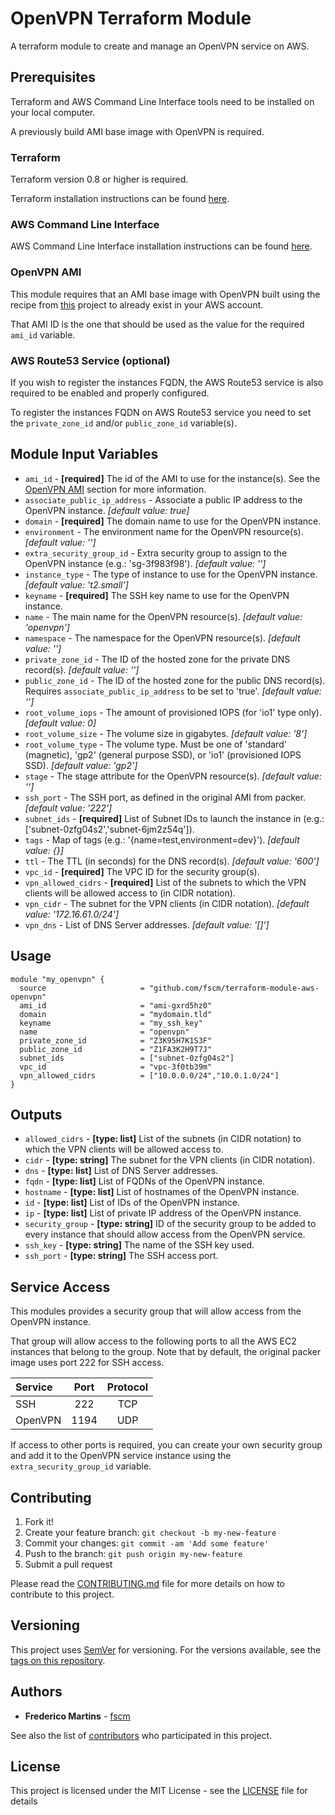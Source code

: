 # OpenVPN Terraform Module

A terraform module to create and manage an OpenVPN service on AWS.

## Prerequisites

Terraform and AWS Command Line Interface tools need to be installed on your
local computer.

A previously build AMI base image with OpenVPN is required.

### Terraform

Terraform version 0.8 or higher is required.

Terraform installation instructions can be found
[here](https://www.terraform.io/intro/getting-started/install.html).

### AWS Command Line Interface

AWS Command Line Interface installation instructions can be found [here](http://docs.aws.amazon.com/cli/latest/userguide/installing.html).

### OpenVPN AMI

This module requires that an AMI base image with OpenVPN built using the recipe
from [this](https://github.com/fscm/packer-aws-openvpn) project to already
exist in your AWS account.

That AMI ID is the one that should be used as the value for the required
`ami_id` variable.

### AWS Route53 Service (optional)

If you wish to register the instances FQDN, the AWS Route53 service is also
required to be enabled and properly configured.

To register the instances FQDN on AWS Route53 service you need to set the
`private_zone_id` and/or `public_zone_id` variable(s).

## Module Input Variables

- `ami_id` - **[required]** The id of the AMI to use for the instance(s). See the [OpenVPN AMI](#openvpn-ami) section for more information.
- `associate_public_ip_address` - Associate a public IP address to the OpenVPN instance. *[default value: true]*
- `domain` - **[required]** The domain name to use for the OpenVPN instance.
- `environment` - The environment name for the OpenVPN resource(s). *[default value: '']*
- `extra_security_group_id` - Extra security group to assign to the OpenVPN instance (e.g.: 'sg-3f983f98'). *[default value: '']*
- `instance_type` - The type of instance to use for the OpenVPN instance. *[default value: 't2.small']*
- `keyname` - **[required]** The SSH key name to use for the OpenVPN instance.
- `name` - The main name for the OpenVPN resource(s). *[default value: 'openvpn']*
- `namespace` - The namespace for the OpenVPN resource(s). *[default value: '']*
- `private_zone_id` - The ID of the hosted zone for the private DNS record(s). *[default value: '']*
- `public_zone_id` - The ID of the hosted zone for the public DNS record(s). Requires `associate_public_ip_address` to be set to 'true'. *[default value: '']*
- `root_volume_iops` - The amount of provisioned IOPS (for 'io1' type only). *[default value: 0]*
- `root_volume_size` - The volume size in gigabytes. *[default value: '8']*
- `root_volume_type` - The volume type. Must be one of 'standard' (magnetic), 'gp2' (general purpose SSD), or 'io1' (provisioned IOPS SSD). *[default value: 'gp2']*
- `stage` - The stage attribute for the OpenVPN resource(s). *[default value: '']*
- `ssh_port` - The SSH port, as defined in the original AMI from packer. *[default value: '222']*
- `subnet_ids` - **[required]** List of Subnet IDs to launch the instance in (e.g.: ['subnet-0zfg04s2','subnet-6jm2z54q']).
- `tags` - Map of tags (e.g.: '{name=test,environment=dev}'). *[default value: {}]*
- `ttl` - The TTL (in seconds) for the DNS record(s). *[default value: '600']*
- `vpc_id` - **[required]** The VPC ID for the security group(s).
- `vpn_allowed_cidrs` - **[required]** List of the subnets to which the VPN clients will be allowed access to (in CIDR notation).
- `vpn_cidr` - The subnet for the VPN clients (in CIDR notation). *[default value: '172.16.61.0/24']*
- `vpn_dns` - List of DNS Server addresses. *[default value: '[]']*


## Usage

```hcl
module "my_openvpn" {
  source                     = "github.com/fscm/terraform-module-aws-openvpn"
  ami_id                     = "ami-gxrd5hz0"
  domain                     = "mydomain.tld"
  keyname                    = "my_ssh_key"
  name                       = "openvpn"
  private_zone_id            = "Z3K95H7K1S3F"
  public_zone_id             = "Z1FA3K2H9T7J"
  subnet_ids                 = ["subnet-0zfg04s2"]
  vpc_id                     = "vpc-3f0tb39m"
  vpn_allowed_cidrs          = ["10.0.0.0/24","10.0.1.0/24"]
}
```

## Outputs

- `allowed_cidrs` - **[type: list]** List of the subnets (in CIDR notation) to which the VPN clients will be allowed access to.
- `cidr` - **[type: string]** The subnet for the VPN clients (in CIDR notation).
- `dns` - **[type: list]** List of DNS Server addresses.
- `fqdn` - **[type: list]** List of FQDNs of the OpenVPN instance.
- `hostname` - **[type: list]** List of hostnames of the OpenVPN instance.
- `id` - **[type: list]** List of IDs of the OpenVPN instance.
- `ip` - **[type: list]** List of private IP address of the OpenVPN instance.
- `security_group` - **[type: string]** ID of the security group to be added to every instance that should allow access from the OpenVPN service.
- `ssh_key` - **[type: string]** The name of the SSH key used.
- `ssh_port` -  **[type: string]** The SSH access port.

## Service Access

This modules provides a security group that will allow access from the OpenVPN
instance.

That group will allow access to the following ports to all the AWS EC2
instances that belong to the group.  Note that by default, the original packer image uses port 222 for SSH access.

| Service    | Port   | Protocol |
|:-----------|:------:|:--------:|
| SSH        | 222    |    TCP   |
| OpenVPN    | 1194   |    UDP   |

If access to other ports is required, you can create your own security group
and add it to the OpenVPN service instance using the `extra_security_group_id`
variable.

## Contributing

1. Fork it!
2. Create your feature branch: `git checkout -b my-new-feature`
3. Commit your changes: `git commit -am 'Add some feature'`
4. Push to the branch: `git push origin my-new-feature`
5. Submit a pull request

Please read the [CONTRIBUTING.md](CONTRIBUTING.md) file for more details on how
to contribute to this project.

## Versioning

This project uses [SemVer](http://semver.org/) for versioning. For the versions
available, see the [tags on this repository](https://github.com/fscm/terraform-module-aws-openvpn/tags).

## Authors

* **Frederico Martins** - [fscm](https://github.com/fscm)

See also the list of [contributors](https://github.com/fscm/terraform-module-aws-openvpn/contributors)
who participated in this project.

## License

This project is licensed under the MIT License - see the [LICENSE](LICENSE)
file for details
